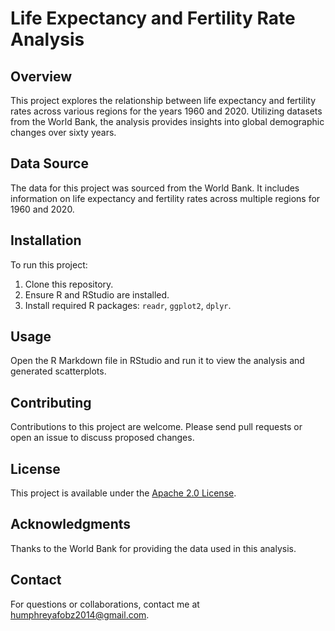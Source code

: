 # Life Expectancy and Fertility Rate Analysis

## Overview
This project explores the relationship between life expectancy and fertility rates across various regions for the years 1960 and 2020. Utilizing datasets from the World Bank, the analysis provides insights into global demographic changes over sixty years.

## Data Source
The data for this project was sourced from the World Bank. It includes information on life expectancy and fertility rates across multiple regions for 1960 and 2020.

## Installation
To run this project:
1. Clone this repository.
2. Ensure R and RStudio are installed.
3. Install required R packages: `readr`, `ggplot2`, `dplyr`.

## Usage
Open the R Markdown file in RStudio and run it to view the analysis and generated scatterplots.

## Contributing
Contributions to this project are welcome. Please send pull requests or open an issue to discuss proposed changes.

## License
This project is available under the [Apache 2.0 License](LICENSE).

## Acknowledgments
Thanks to the World Bank for providing the data used in this analysis.

## Contact
For questions or collaborations, contact me at humphreyafobz2014@gmail.com.
